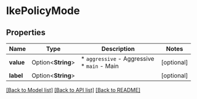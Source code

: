 # IkePolicyMode

## Properties

Name | Type | Description | Notes
------------ | ------------- | ------------- | -------------
**value** | Option<**String**> | * `aggressive` - Aggressive * `main` - Main | [optional]
**label** | Option<**String**> |  | [optional]

[[Back to Model list]](../README.md#documentation-for-models) [[Back to API list]](../README.md#documentation-for-api-endpoints) [[Back to README]](../README.md)


